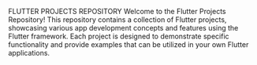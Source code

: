 FLUTTER PROJECTS REPOSITORY
Welcome to the Flutter Projects Repository! This repository contains a collection of Flutter projects, showcasing various app development concepts and features using the Flutter framework. Each project is designed to demonstrate specific functionality and provide examples that can be utilized in your own Flutter applications.
